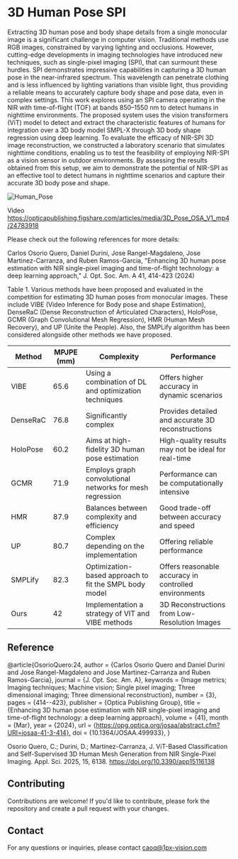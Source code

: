 # 3D Human Pose SPI

Extracting 3D human pose and body shape details from a single monocular image is a significant challenge in computer vision. Traditional methods use RGB images, constrained by varying lighting and occlusions. However, cutting-edge developments in imaging technologies have introduced new techniques, such as single-pixel imaging (SPI), that can surmount these hurdles. SPI demonstrates impressive capabilities in capturing a 3D human pose in the near-infrared spectrum. This wavelength can penetrate clothing and is less influenced by lighting variations than visible light, thus providing a reliable means to accurately capture body shape and pose data, even in complex settings. This work explores using an SPI camera operating in the NIR with time-of-flight (TOF) at bands 850–1550 nm to detect humans in nighttime environments. The proposed system uses the vision transformers (ViT) model to detect and extract the characteristic features of humans for integration over a 3D body model SMPL-X through 3D body shape regression using deep learning. To evaluate the efficacy of NIR-SPI 3D image reconstruction, we constructed a laboratory scenario that simulates nighttime conditions, enabling us to test the feasibility of employing NIR-SPI as a vision sensor in outdoor environments. By assessing the results obtained from this setup, we aim to demonstrate the potential of NIR-SPI as an effective tool to detect humans in nighttime scenarios and capture their accurate 3D body pose and shape.

![Human_Pose](https://github.com/1Px-Vision/3D_Human_Pose_SPI/assets/150855410/36a021f0-ff5d-4555-a2ce-78040db634a6)

Video
https://opticapublishing.figshare.com/articles/media/3D_Pose_OSA_V1_mp4/24783918

Please check out the following references for more details:

Carlos Osorio Quero, Daniel Durini, Jose Rangel-Magdaleno, Jose Martinez-Carranza, and Ruben Ramos-Garcia, "Enhancing 3D human pose estimation with NIR single-pixel imaging and time-of-flight technology: 
a deep learning approach," J. Opt. Soc. Am. A 41, 414-423 (2024)


Table 1. Various methods have been proposed and evaluated in the competition for estimating 3D human poses from monocular images. These include VIBE (Video Inference for Body pose and shape Estimation), DenseRaC (Dense Reconstruction of Articulated Characters), HoloPose, GCMR (Graph Convolutional Mesh Regression), HMR (Human Mesh Recovery), and UP (Unite the People). Also, the SMPLify algorithm has been considered alongside other methods we have proposed.

| Method  | MPJPE (mm) |Complexity  |Performance|
| ------------- | ------------- |------------- |------------- |
| VIBE  |65.6 |Using a combination of DL and optimization techniques |Offers higher accuracy in dynamic scenarios|
|DenseRaC |76.8 |Significantly complex |Provides detailed and accurate 3D reconstructions|
|HoloPose |60.2 |Aims at high-fidelity 3D human pose estimation |High-quality results may not be ideal for real-time|
|GCMR |71.9 |Employs graph convolutional networks for mesh regression |Performance can be computationally intensive|
|HMR |87.9 |Balances between complexity and efficiency |Good trade-off between accuracy and speed|
|UP |80.7 |Complex depending on the implementation |Offering reliable performance|
|SMPLify |82.3 |Optimization-based approach to fit the SMPL body model |Offers reasonable accuracy in controlled environments|
|Ours |42 |Implementation a strategy of VIT and VIBE methods |3D Reconstructions from Low-Resolution Images|

## Reference
@article{OsorioQuero:24,
author = {Carlos Osorio Quero and Daniel Durini and Jose Rangel-Magdaleno and Jose Martinez-Carranza and Ruben Ramos-Garcia},
journal = {J. Opt. Soc. Am. A},
keywords = {Image metrics; Imaging techniques; Machine vision; Single pixel imaging; Three dimensional imaging; Three dimensional reconstruction},
number = {3},
pages = {414--423},
publisher = {Optica Publishing Group},
title = {Enhancing 3D human pose estimation with NIR single-pixel imaging and time-of-flight technology: a deep learning approach},
volume = {41},
month = {Mar},
year = {2024},
url = {https://opg.optica.org/josaa/abstract.cfm?URI=josaa-41-3-414},
doi = {10.1364/JOSAA.499933},
}

Osorio Quero, C.; Durini, D.; Martinez-Carranza, J. ViT-Based Classification and Self-Supervised 3D Human Mesh Generation from NIR Single-Pixel Imaging. Appl. Sci. 2025, 15, 6138. https://doi.org/10.3390/app15116138

## Contributing
Contributions are welcome! If you'd like to contribute, please fork the repository and create a pull request with your changes.

## Contact
For any questions or inquiries, please contact caoq@1px-vision.com

